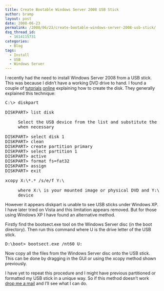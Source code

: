 ```yaml
---
title: Create Bootable Windows Server 2008 USB Stick
author: bramp
layout: post
date: 2008-06-23
permalink: /2008/06/23/create-bootable-windows-server-2008-usb-stick/
dsq_thread_id:
  - 1614115731
categories:
  - Blog
tags:
  - Install
  - USB
  - Windows Server
---
```

I recently had the need to install Windows Server 2008 from a USB stick. This was because I didn&#8217;t have a working DVD drive to hand. I found a couple of [tutorials][1] [online][2] explaining how to create the disk. They generally explained this technique:

<pre>C:\> diskpart

DISKPART> list disk

     Select the USB device from the list and substitute the disk number below
     when necessary

DISKPART> select disk 1
DISKPART> clean
DISKPART> create partition primary
DISKPART> select partition 1
DISKPART> active
DISKPART> format fs=fat32
DISKPART> assign
DISKPART> exit

xcopy X:\*.* /s/e/f Y:\

     where X:\ is your mounted image or physical DVD and Y:\ is your USB
     device
</pre>

However it appears diskpart is unable to see USB sticks under Windows XP. I have later tried on Vista and this limitation appears removed. But for those using Windows XP I have found an alternative method.

Firstly find the bootsect.exe tool on the Windows Server disc (in the boot directory). Then run this command where U is the drive letter of the USB stick.

<pre>D:\boot> bootsect.exe /nt60 U:
</pre>

Now copy all the files from the Windows Server disc onto the USB stick. This can be done by dragging in the GUI or using the xcopy method shown previously.

I have yet to repeat this procedure and I might have previous partitioned or formatted my USB stick in a unique way. So if this method doesn&#8217;t work [drop me a mail][3] and I&#8217;ll see what I can do.

 [1]: http://blogs.dirteam.com/blogs/sanderberkouwer/archive/2008/05/01/installing-windows-server-2008.aspx
 [2]: http://www.jesscoburn.com/archives/2007/10/15/installing-windows-2008-via-usb-thumbdrive/
 [3]: /about/#contact